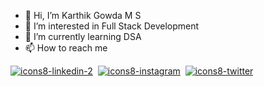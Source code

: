- 👋 Hi, I’m Karthik Gowda M S
- 👀 I’m interested in Full Stack Development
- 🌱 I’m currently learning DSA
- 📫 How to reach me

[![icons8-linkedin-2](https://user-images.githubusercontent.com/100849696/197336413-affeddd1-513a-4f55-848b-77197d6f5311.svg)](https://www.linkedin.com/in/karthikgowdams03)&nbsp;
[![icons8-instagram](https://user-images.githubusercontent.com/100849696/197336416-1ed0f6e8-da4a-4c2b-a008-fd0e8bf49da0.svg)](https://www.instagram.com/karthikgowdams03)&nbsp;
[![icons8-twitter](https://user-images.githubusercontent.com/100849696/197336404-f0676e26-dde7-472f-949a-e390bba3eac5.svg)](https://twitter.com/karthikgowdams3)

<!--
karthikgowdams03/karthikgowdams03 is a ✨ special ✨ repository because its `README.md` (this file) appears on your GitHub profile.
You can click the Preview link to take a look at your changes.
--->


<!---
karthikgowdams03/karthikgowdams03 is a ✨ special ✨ repository because its `README.md` (this file) appears on your GitHub profile.
You can click the Preview link to take a look at your changes.
--->
